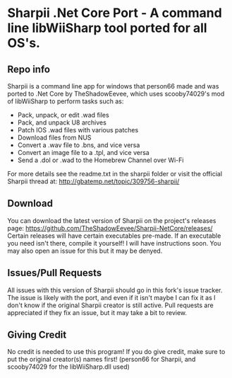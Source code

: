 # Sharpii .Net Core Port - A command line libWiiSharp tool ported for all OS's.

## Repo info
Sharpii is a command line app for windows that person66 made and was ported to .Net Core by TheShadowEevee, which uses scooby74029's mod of libWiiSharp to perform tasks such as:
- Pack, unpack, or edit .wad files
- Pack, and unpack U8 archives
- Patch IOS .wad files with various patches
- Download files from NUS
- Convert a .wav file to .bns, and vice versa
- Convert an image file to a .tpl, and vice versa
- Send a .dol or .wad to the Homebrew Channel over Wi-Fi

For more details see the readme.txt in the sharpii folder or visit the official Sharpii thread at: http://gbatemp.net/topic/309756-sharpii/

## Download
You can download the latest version of Sharpii on the project's releases page: https://github.com/TheShadowEevee/Sharpii-NetCore/releases/
Certain releases will have certain executables pre-made. If an executable you need isn't there, compile it yourself! I will have instructions soon. You may also open an issue for this but it may be denyed.

## Issues/Pull Requests
All issues with this version of Sharpii should go in this fork's issue tracker. The issue is likely with the port, and even if it isn't maybe I can fix it as I don't know if the original Sharpii creator is still active. Pull requests are appreciated if they fix an issue, but it may take a bit to review.


## Giving Credit
No credit is needed to use this program! If you do give credit, make sure to put the original creator(s) names first! (person66 for Sharpii, and scooby74029 for the libWiiSharp.dll used)
